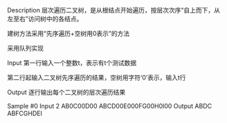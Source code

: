 Description
层次遍历二叉树，是从根结点开始遍历，按层次次序“自上而下，从左至右”访问树中的各结点。

建树方法采用“先序遍历+空树用0表示”的方法

采用队列实现

Input
第一行输入一个整数t，表示有t个测试数据

第二行起输入二叉树先序遍历的结果，空树用字符‘0’表示，输入t行

Output
逐行输出每个二叉树的层次遍历结果

Sample
#0
Input
2
AB0C00D00
ABCD00E000FG00H0I00
Output
ABDC
ABFCGHDEI
